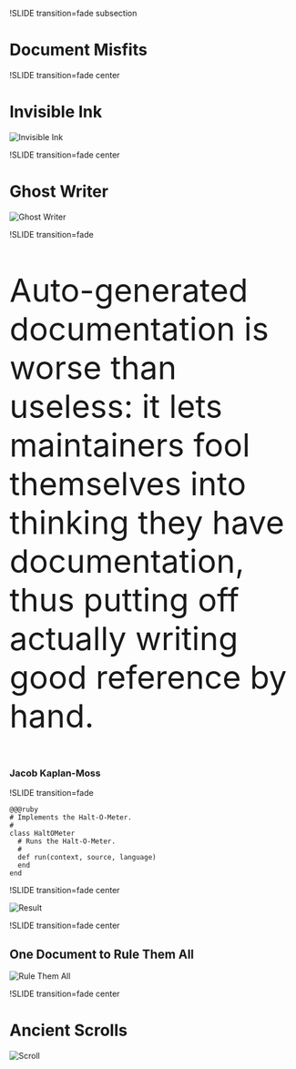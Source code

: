 !SLIDE transition=fade subsection

# Document Misfits #

!SLIDE transition=fade center

# Invisible Ink #

![Invisible Ink](invisible.jpg)

!SLIDE transition=fade center

# Ghost Writer #

![Ghost Writer](ghost.jpg)

!SLIDE transition=fade

<p style="font-size: 400%;">Auto-generated documentation is worse than
useless: it lets maintainers fool themselves into thinking they have
documentation, thus putting off actually writing good reference by
hand.</p>

### Jacob Kaplan-Moss ###

!SLIDE transition=fade

	@@@ruby
	# Implements the Halt-O-Meter.
	#
	class HaltOMeter
	  # Runs the Halt-O-Meter.
	  #
	  def run(context, source, language)
	  end
	end

!SLIDE transition=fade center

![Result](ghost-result.png)

!SLIDE transition=fade center

## One Document to Rule Them All ##

![Rule Them All](ring.jpg)

!SLIDE transition=fade center

# Ancient Scrolls #

![Scroll](scroll.jpg)
